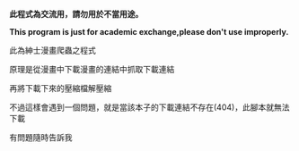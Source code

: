 **此程式為交流用，請勿用於不當用途。**

**This program is just for academic exchange,please don't use improperly.**

此為紳士漫畫爬蟲之程式

原理是從漫畫中下載漫畫的連結中抓取下載連結

再將下載下來的壓縮檔解壓縮

不過這樣會遇到一個問題，就是當該本子的下載連結不存在(404)，此腳本就無法下載

有問題隨時告訴我